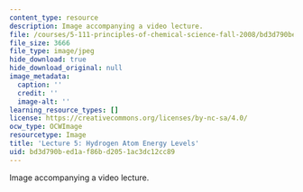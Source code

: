 ```yaml
---
content_type: resource
description: Image accompanying a video lecture.
file: /courses/5-111-principles-of-chemical-science-fall-2008/bd3d790bed1af86bd2051ac3dc12cc89_5.jpg
file_size: 3666
file_type: image/jpeg
hide_download: true
hide_download_original: null
image_metadata:
  caption: ''
  credit: ''
  image-alt: ''
learning_resource_types: []
license: https://creativecommons.org/licenses/by-nc-sa/4.0/
ocw_type: OCWImage
resourcetype: Image
title: 'Lecture 5: Hydrogen Atom Energy Levels'
uid: bd3d790b-ed1a-f86b-d205-1ac3dc12cc89
---
```

Image accompanying a video lecture.